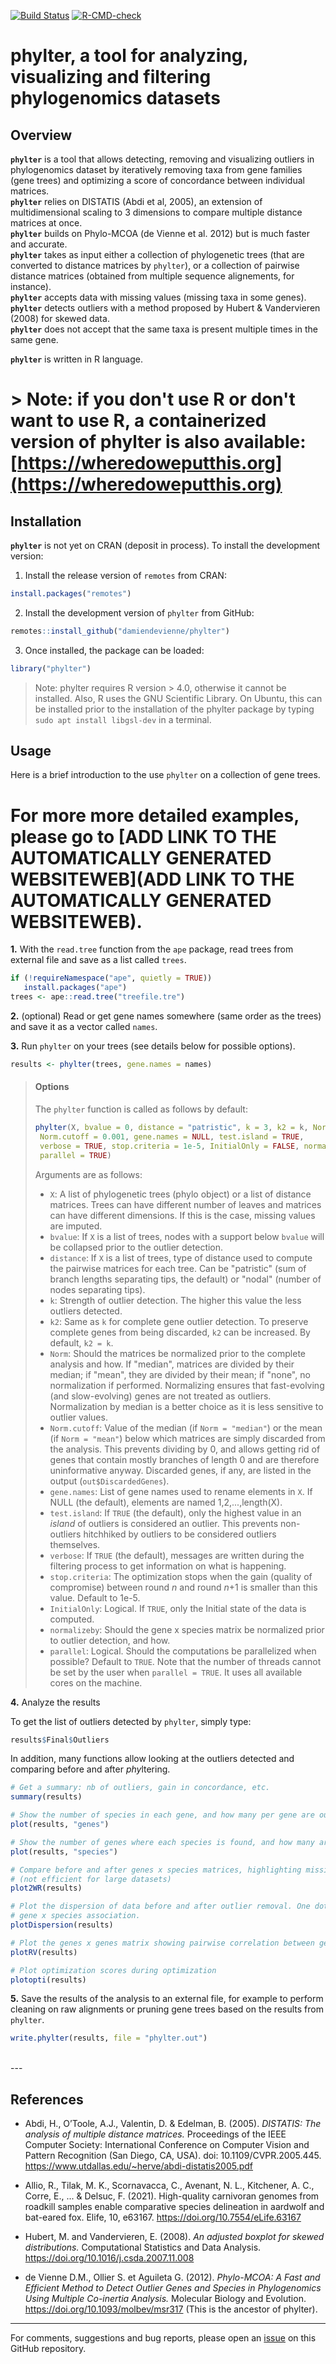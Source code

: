 [![Build Status](https://travis-ci.com/damiendevienne/phylter.svg?branch=master)](https://travis-ci.com/damiendevienne/phylter)
[![R-CMD-check](https://github.com/damiendevienne/phylter/workflows/R-CMD-check/badge.svg)](https://github.com/damiendevienne/phylter/actions)
# phylter, a tool for analyzing, visualizing and filtering phylogenomics datasets

## Overview

**`phylter`** is a tool that allows detecting, removing and visualizing outliers in phylogenomics dataset by iteratively removing taxa from gene families (gene trees) and optimizing a score of concordance between individual matrices.   
**`phylter`** relies on DISTATIS (Abdi et al, 2005), an extension of multidimensional scaling to 3 dimensions to compare multiple distance matrices at once.   
**`phylter`** builds on Phylo-MCOA (de Vienne et al. 2012) but is much faster and accurate.   
**`phylter`** takes as input either a collection of phylogenetic trees (that are converted to distance matrices by `phylter`), or a collection of pairwise distance matrices (obtained from multiple sequence alignements, for instance).  
**`phylter`** accepts data with missing values (missing taxa in some genes).  
**`phylter`** detects outliers with a method proposed by Hubert & Vandervieren (2008) for skewed data.  
**`phylter`** does not accept that the same taxa is present multiple times in the same gene. 

**`phylter`** is written in R language. 

# > Note: if you don't use R or don't want to use R, a **containerized version of phylter** is also available: [https://wheredoweputthis.org](https://wheredoweputthis.org)


## Installation

**`phylter`** is not yet on CRAN (deposit in process). 
To install the development version:

1. Install the release version of `remotes` from CRAN:
```R
install.packages("remotes")
```

2. Install the development version of `phylter` from GitHub:
```R
remotes::install_github("damiendevienne/phylter")

```
3. Once installed, the package can be loaded:
```R
library("phylter")
```

> Note: phylter requires R version > 4.0, otherwise it cannot be installed. Also, R uses the GNU Scientific Library. On Ubuntu, this can be installed prior to the installation of the phylter package by typing `sudo apt install libgsl-dev` in a terminal. 

## Usage

Here is a brief introduction to the use `phylter` on a collection of gene trees. 
# For more more detailed examples, please go to [ADD LINK TO THE AUTOMATICALLY GENERATED WEBSITEWEB](ADD LINK TO THE AUTOMATICALLY GENERATED WEBSITEWEB).


**1.** With the `read.tree` function from the `ape` package, read trees from external file and save as a list called `trees`.
```R
if (!requireNamespace("ape", quietly = TRUE))
   install.packages("ape")
trees <- ape::read.tree("treefile.tre")
```

**2.** (optional) Read or get gene names somewhere (same order as the trees) and save it as a vector called `names`.

**3.** Run `phylter` on your trees (see details below for possible options).
```R
results <- phylter(trees, gene.names = names)

```
>#### Options
>The `phylter` function is called as follows by default:
>```R
>phylter(X, bvalue = 0, distance = "patristic", k = 3, k2 = k, Norm = "median", 
>  Norm.cutoff = 0.001, gene.names = NULL, test.island = TRUE, 
>  verbose = TRUE, stop.criteria = 1e-5, InitialOnly = FALSE, normalizeby = "row", 
>  parallel = TRUE)
>```
>
>Arguments are as follows:
>- `X`: A list of phylogenetic trees (phylo object) or a list of distance matrices. Trees can have different number of leaves and matrices can have different dimensions. If this is the case, missing values are imputed.
>- `bvalue`: If `X` is a list of trees, nodes with a support below `bvalue` will be collapsed prior to the outlier detection.
>- `distance`: If `X` is a list of trees, type of distance used to compute the pairwise matrices for each tree. Can be "patristic" (sum of branch lengths separating tips, the default) or "nodal" (number of nodes separating tips).
>- `k`: Strength of outlier detection. The higher this value the less outliers detected.
>- `k2`: Same as `k` for complete gene outlier detection. To preserve complete genes from being discarded, `k2` can be increased. By default, `k2 = k`.
>- `Norm`:  Should the matrices be normalized prior to the complete analysis and how. If "median", matrices are divided by their median; if "mean", they are divided by their mean; if "none", no normalization if performed. Normalizing ensures that fast-evolving (and slow-evolving) genes are not treated as outliers. Normalization by median is a better choice as it is less sensitive to outlier values.
>- `Norm.cutoff`: Value of the median (if `Norm = "median"`) or the mean (if `Norm = "mean"`) below which matrices are simply discarded from the analysis. This prevents dividing by 0, and allows getting rid of genes that contain mostly branches of length 0 and are therefore uninformative anyway. Discarded genes, if any, are listed in the output (`out$DiscardedGenes`).
>- `gene.names`: List of gene names used to rename elements in `X`. If NULL (the default), elements are named 1,2,...,length(X).
>- `test.island`: If `TRUE` (the default), only the highest value in an *island* of outliers is considered an outlier. This prevents non-outliers hitchhiked by outliers to be considered outliers themselves.
>- `verbose`: If `TRUE` (the default), messages are written during the filtering process to get information on what is happening.
>- `stop.criteria`: The optimization stops when the gain (quality of compromise) between round *n* and round *n*+1 is smaller than this value. Default to 1e-5.
>- `InitialOnly`: Logical. If `TRUE`, only the Initial state of the data is computed.
>- `normalizeby`: Should the gene x species matrix be normalized prior to outlier detection, and how.
>- `parallel`: Logical. Should the computations be parallelized when possible? Default to `TRUE`. Note that the number of threads cannot be set by the user when `parallel = TRUE`. It uses all available cores on the machine. 

**4.** Analyze the results

To get the list of outliers detected by `phylter`, simply type:

```R
results$Final$Outliers
```

In addition, many functions allow looking at the outliers detected and comparing before and after *phy*ltering. 

```R
# Get a summary: nb of outliers, gain in concordance, etc.
summary(results)

# Show the number of species in each gene, and how many per gene are outliers
plot(results, "genes") 

# Show the number of genes where each species is found, and how many are outliers
plot(results, "species") 

# Compare before and after genes x species matrices, highlighting missing data and outliers identified
# (not efficient for large datasets)
plot2WR(results) 

# Plot the dispersion of data before and after outlier removal. One dot represents one 
# gene x species association.
plotDispersion(results) 

# Plot the genes x genes matrix showing pairwise correlation between genes
plotRV(results) 

# Plot optimization scores during optimization
plotopti(results) 
``` 

**5.** Save the results of the analysis to an external file, for example to perform cleaning on raw alignments or pruning gene trees based on the results from `phylter`.

```R
write.phylter(results, file = "phylter.out")
```

<br />
---
<br />

## References

- Abdi, H., O’Toole, A.J., Valentin, D. & Edelman, B. (2005). *DISTATIS: The analysis of multiple distance matrices.* Proceedings of the IEEE Computer Society: International Conference on Computer Vision and Pattern Recognition (San Diego, CA, USA). doi: 10.1109/CVPR.2005.445. https://www.utdallas.edu/~herve/abdi-distatis2005.pdf

- Allio, R., Tilak, M. K., Scornavacca, C., Avenant, N. L., Kitchener, A. C., Corre, E., ... & Delsuc, F. (2021). High-quality carnivoran genomes from roadkill samples enable comparative species delineation in aardwolf and bat-eared fox. Elife, 10, e63167. https://doi.org/10.7554/eLife.63167

- Hubert, M. and Vandervieren, E. (2008). *An adjusted boxplot for skewed distributions.* Computational Statistics and Data Analysis. https://doi.org/10.1016/j.csda.2007.11.008

- de Vienne D.M., Ollier S. et Aguileta G. (2012). *Phylo-MCOA: A Fast and Efficient Method to Detect Outlier Genes and Species in Phylogenomics Using Multiple Co-inertia Analysis.* Molecular Biology and Evolution. https://doi.org/10.1093/molbev/msr317 (This is the ancestor of phylter). 


---
For comments, suggestions and bug reports, please open an [issue](https://github.com/damiendevienne/phylter/issues) on this GitHub repository.

